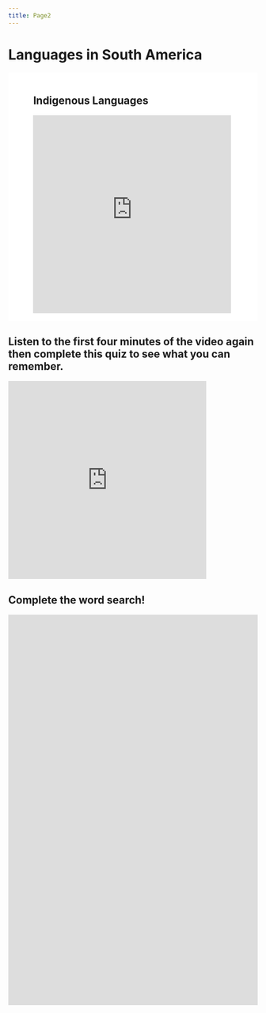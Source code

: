 ```yaml
---
title: Page2
---
```


<h1>Languages in South America</h1>

<section>
  <div class="row">
  <div class="column" style="background-color:#ffffff;">
    <head>
<style>
.center {
  margin: auto;
  width: 80%;
  border: 5px solid #ffffff;
  padding: 10px;
}
</style>
</head>
<body>


<div class="center">
  <h2> Indigenous Languages</h2> 
<iframe width="400" height="400" src="https://www.youtube.com/embed/US-sSO0Pc3Q" title="YouTube video player" frameborder="0" allow="accelerometer; autoplay; clipboard-write; encrypted-media; gyroscope; picture-in-picture" allowfullscreen></iframe>

</div>

</body>
</div>
  </div>
</section>

<section>
  <h2>Listen to the first four minutes of the video again then complete this quiz to see what you can remember.</h2>
  <p><iframe src="https://h5p.org/h5p/embed/1235829" width="400" height="400" frameborder="0" allowfullscreen="allowfullscreen" allow="geolocation *; microphone *; camera *; midi *; encrypted-media *" title="Example Content - Single Choice Set"></iframe><script src="https://h5p.org/sites/all/modules/h5p/library/js/h5p-resizer.js" charset="UTF-8"></script></p>
</section>

<section>
  <h2>Complete the word search!</h2>
  <p>  <div class="column" style="background-color:#ccc;">
  <iframe src="https://h5p.org/h5p/embed/1235838" width="1090" height="789" frameborder="0" allowfullscreen="allowfullscreen" allow="geolocation *; microphone *; camera *; midi *; encrypted-media *" title="Find the countries in the word search below"></iframe><script src="https://h5p.org/sites/all/modules/h5p/library/js/h5p-resizer.js" charset="UTF-8"></script>
  </div></p>
</section>



  
  
  
  
  
  
  
</body>
</html>

